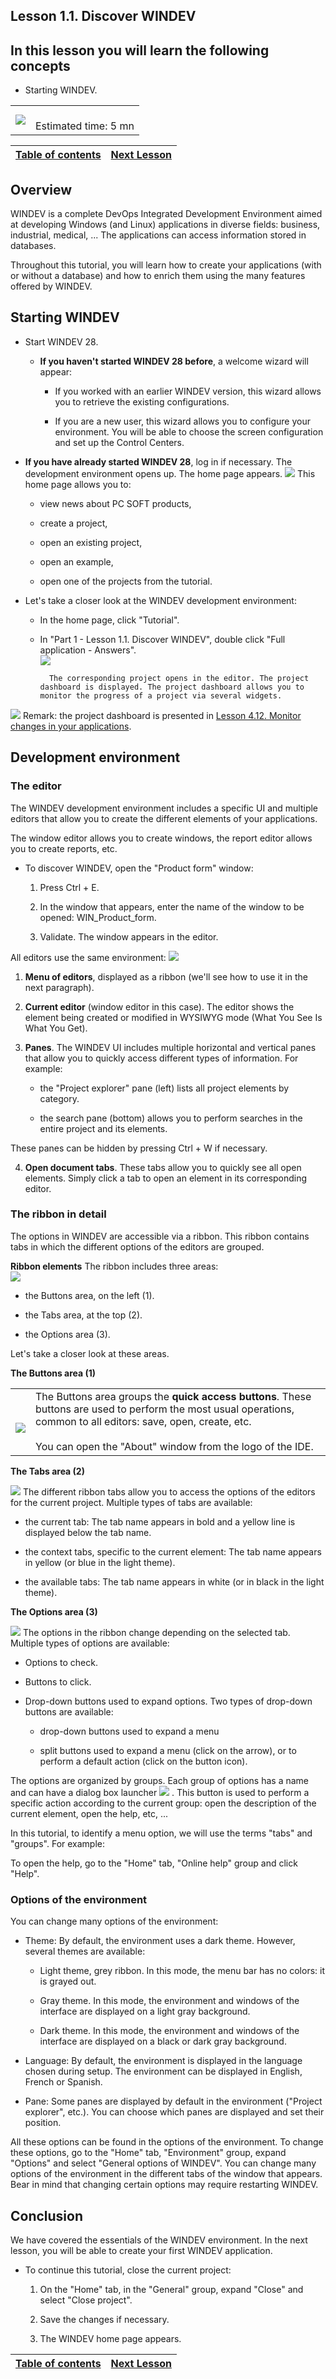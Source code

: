 
## Lesson 1.1. Discover WINDEV
<a name="NOTE1"></a>
<a name="NOTE1_1"></a>


## In this lesson you will learn the following concepts
<a name="this_lesson_you_will_learn_the_following_concepts_ELTTEXTE000252"></a>


- Starting WINDEV.





|   |   |
| --- | --- |
| ![](https://doc.pcsoft.fr/en-US/images/image.awp?langid=3&name=dur%E9e.png)<br> | <br>Estimated time: 5 mn |



| [Table of contents](../TutoWD/1410087560.md) | [Next Lesson](../TutoWD/1410087513.md) |
| --- | --- |





<a name="NOTE2"></a>
<a name="NOTE2_1"></a>


## Overview
<a name="overview_ELTTEXTE000292"></a>
WINDEV is a complete DevOps Integrated Development Environment aimed at developing Windows (and Linux) applications in diverse fields: business, industrial, medical, ... The applications can access information stored in databases.

Throughout this tutorial, you will learn how to create your applications (with or without a database) and how to enrich them using the many features offered by WINDEV. 

<a name="NOTE3"></a>
<a name="NOTE3_1"></a>


## Starting WINDEV
<a name="starting_windev_ELTTEXTE000316"></a>


- Start WINDEV 28.

	- **If you haven't started WINDEV 28 before**, a welcome wizard will appear:

		- If you worked with an earlier WINDEV version, this wizard allows you to retrieve the existing configurations.

		- If you are a new user, this wizard allows you to configure your environment. You will be able to choose the screen configuration and set up the Control Centers. 




- **If you have already started WINDEV 28**, log in if necessary. The development environment opens up. The home page appears. 
![](https://doc.pcsoft.fr/en-US/images/image.awp?langid=3&name=Bienvenue_WD_defaut.jpg&type=thumb)
This home page allows you to: 

	- view news about PC SOFT products,

	- create a project, 

	- open an existing project, 

	- open an example, 

	- open one of the projects from the tutorial. 




- Let's take a closer look at the WINDEV development environment: 

	- In the home page, click "Tutorial".

	- In "Part 1 - Lesson 1.1. Discover WINDEV", double click "Full application - Answers".  
![](https://doc.pcsoft.fr/en-US/images/image.awp?langid=3&name=Bienvenue%202%20WD%20-%20HC%20N%B0005.jpg&type=thumb)

			The corresponding project opens in the editor. The project dashboard is displayed. The project dashboard allows you to monitor the progress of a project via several widgets. 
![](https://doc.pcsoft.fr/en-US/images/image.awp?langid=3&name=P1_Environnement%20WD%20-%20HC%20N%B0001.jpg&type=thumb)
Remark: the project dashboard is presented in [Lesson 4.12. Monitor changes in your applications](../TutoWD/1410087527.md). 







<a name="NOTE4"></a>
<a name="NOTE4_1"></a>


## Development environment
<a name="development_environment_ELTTEXTE000340"></a>


### The editor
<a name="the_editor_ELTPARAGRAPHE000072"></a>

The WINDEV development environment includes a specific UI and multiple editors that allow you to create the different elements of your applications.

The window editor allows you to create windows, the report editor allows you to create reports, etc.

- To discover WINDEV, open the "Product form" window: 

	1. Press Ctrl + E. 

	2. In the window that appears, enter the name of the window to be opened: WIN_Product_form. 

	3. Validate. The window appears in the editor. 







All editors use the same environment: 
![](https://doc.pcsoft.fr/en-US/images/image.awp?langid=3&name=P1_Environnement%20WD%20-%20HC%20N%B0002.jpg&type=thumb)


1. **Menu of editors**, displayed as a ribbon (we'll see how to use it in the next paragraph).

2. **Current editor** (window editor in this case). The editor shows the element being created or modified in WYSIWYG mode (What You See Is What You Get).

3. **Panes**. The WINDEV UI includes multiple horizontal and vertical panes that allow you to quickly access different types of information. For example: 

	- the "Project explorer" pane (left) lists all project elements by category.

	- the search pane (bottom) allows you to perform searches in the entire project and its elements.


 These panes can be hidden by pressing Ctrl + W if necessary.

4. **Open document tabs**. These tabs allow you to quickly see all open elements. Simply click a tab to open an element in its corresponding editor. 



<a name="NOTE4_2"></a>


### The ribbon in detail
<a name="the_ribbon_detail_ELTPARAGRAPHE000100"></a>

The options in WINDEV are accessible via a ribbon. This ribbon contains tabs in which the different options of the editors are grouped.

**Ribbon elements**
The ribbon includes three areas:  
![](https://doc.pcsoft.fr/en-US/images/image.awp?langid=3&name=P1_Environnement%20WD%20-%20HC%20N%B0003.jpg&type=thumb)


- the Buttons area, on the left (1).

- the Tabs area, at the top (2).

- the Options area (3).


Let's take a closer look at these areas. 

**The Buttons area (1)**


|   |   |
| --- | --- |
| <br>![](https://doc.pcsoft.fr/en-US/images/image.awp?langid=3&name=P1_Environnement%20WD%20-%20HC%20N%B0003%201.jpg)<br> | The Buttons area groups the **quick access buttons**. These buttons are used to perform the most usual operations, common to all editors: save, open, create, etc.<br><br>You can open the "About" window from the logo of the IDE.  |

**The Tabs area (2)**

![](https://doc.pcsoft.fr/en-US/images/image.awp?langid=3&name=P1_Environnement%20WD%20-%20HC%20N%B0003%202.jpg)
The different ribbon tabs allow you to access the options of the editors for the current project. Multiple types of tabs are available:

- the current tab: The tab name appears in bold and a yellow line is displayed below the tab name.

- the context tabs, specific to the current element: The tab name appears in yellow (or blue in the light theme).

- the available tabs: The tab name appears in white (or in black in the light theme).




**The Options area (3)**

![](https://doc.pcsoft.fr/en-US/images/image.awp?langid=3&name=P1_Environnement%20WD%20-%20HC%20N%B0003%203.jpg&type=thumb)
The options in the ribbon change depending on the selected tab. Multiple types of options are available:

- Options to check.

- Buttons to click.

- Drop-down buttons used to expand options. Two types of drop-down buttons are available:

	- drop-down buttons used to expand a menu

	- split buttons used to expand a menu (click on the arrow), or to perform a default action (click on the button icon).





The options are organized by groups. Each group of options has a name and can have a dialog box launcher ![](https://doc.pcsoft.fr/en-US/images/image.awp?langid=3&name=ICO_Regroupement_GAF.jpg)
. This button is used to perform a specific action according to the current group: open the description of the current element, open the help, etc, ... 

In this tutorial, to identify a menu option, we will use the terms "tabs" and "groups". For example:

To open the help, go to the "Home" tab, "Online help" group and click "Help".
<a name="NOTE4_3"></a>


### Options of the environment
<a name="options_the_environment_ELTPARAGRAPHE000166"></a>

You can change many options of the environment: 

- Theme: By default, the environment uses a dark theme. However, several themes are available: 

	- Light theme, grey ribbon. In this mode, the menu bar has no colors: it is grayed out. 

	- Gray theme. In this mode, the environment and windows of the interface are displayed on a light gray background. 

	- Dark theme. In this mode, the environment and windows of the interface are displayed on a black or dark gray background. 




- Language: By default, the environment is displayed in the language chosen during setup. The environment can be displayed in English, French or Spanish.

- Pane: Some panes are displayed by default in the environment ("Project explorer", etc.). You can choose which panes are displayed and set their position.  




All these options can be found in the options of the environment. To change these options, go to the "Home" tab, "Environment" group, expand "Options" and select "General options of WINDEV". You can change many options of the environment in the different tabs of the window that appears. 
Bear in mind that changing certain options may require restarting WINDEV. 

<a name="NOTE6"></a>
<a name="NOTE6_1"></a>


## Conclusion
<a name="conclusion_ELTTEXTE000376"></a>
We have covered the essentials of the WINDEV environment. In the next lesson, you will be able to create your first WINDEV application. 



- To continue this tutorial, close the current project: 

	1. On the "Home" tab, in the "General" group, expand "Close" and select "Close project". 

	2. Save the changes if necessary. 

	3. The WINDEV home page appears. 







| [Table of contents](../TutoWD/1410087560.md) | [Next Lesson](../TutoWD/1410087513.md) |
| --- | --- |




